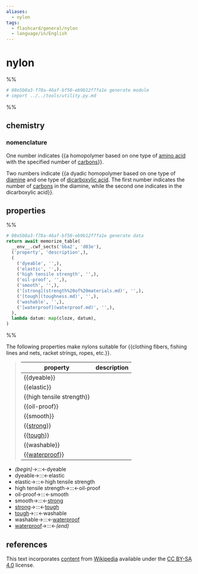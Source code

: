 ```yaml
---
aliases:
  - nylon
tags:
  - flashcard/general/nylon
  - language/in/English
---
```


# nylon

%%

```Python
# 08e5b0a3-f78a-46af-bf50-eb9b12f7fa1e generate module
# import ../../tools/utility.py.md
```

%%

## chemistry

### nomenclature

One number indicates {{a homopolymer based on one type of [amino acid](amino%20acid.md) with the specified number of [carbons](carbon.md)}}. <!--SR:!2024-04-04,84,230-->

Two numbers indicate {{a dyadic homopolymer based on one type of [diamine](amine.md) and one type of [dicarboxylic acid](carboxylic%20acid.md). The first number indicates the number of [carbons](carbon.md) in the diamine, while the second one indicates in the dicarboxylic acid}}. <!--SR:!2024-04-05,66,210-->

## properties

%%

```Python
# 08e5b0a3-f78a-46af-bf50-eb9b12f7fa1e generate data
return await memorize_table(
  __env__.cwf_sects('bba2', 'd83e'),
  ('property', 'description',),
  (
    ('dyeable', '',),
    ('elastic', '',),
    ('high tensile strength', '',),
    ('oil-proof', '',),
    ('smooth', '',),
    ('[strong](strength%20of%20materials.md)', '',),
    ('[tough](toughness.md)', '',),
    ('washable', '',),
    ('[waterproof](waterproof.md)', '',),
  ),
  lambda datum: map(cloze, datum),
)
```

%%

The following properties make nylons suitable for {{clothing fibers, fishing lines and nets, racket strings, ropes, etc.}}. <!--SR:!2024-05-22,144,170-->

<!--08e5b0a3-f78a-46af-bf50-eb9b12f7fa1e generate section="bba2"--><!-- The following content is generated at 2023-04-08T00:21:13.395338+08:00. Any edits will be overridden! -->

> | property | description |
> |-|-|
> | {{dyeable}} |  |
> | {{elastic}} |  |
> | {{high tensile strength}} |  |
> | {{oil-proof}} |  |
> | {{smooth}} |  |
> | {{[strong](strength%20of%20materials.md)}} |  |
> | {{[tough](toughness.md)}} |  |
> | {{washable}} |  |
> | {{[waterproof](waterproof.md)}} |  | <!--SR:!2024-09-14,315,290!2025-01-19,440,290!2024-11-04,388,290!2024-07-29,162,230!2024-05-31,238,250!2025-01-04,420,290!2024-02-28,248,330!2024-02-29,249,330!2025-08-13,640,310-->

<!--/08e5b0a3-f78a-46af-bf50-eb9b12f7fa1e-->

<!--08e5b0a3-f78a-46af-bf50-eb9b12f7fa1e generate section="d83e"--><!-- The following content is generated at 2024-01-04T20:17:52.459920+08:00. Any edits will be overridden! -->

- _(begin)_→:::←dyeable <!--SR:!2024-11-07,370,290!2024-04-22,279,290-->
- dyeable→:::←elastic <!--SR:!2024-04-01,61,230!2025-12-16,684,310-->
- elastic→:::←high tensile strength <!--SR:!2024-03-21,143,230!2024-10-14,380,290-->
- high tensile strength→:::←oil-proof <!--SR:!2024-02-23,5,130!2024-05-18,206,230-->
- oil-proof→:::←smooth <!--SR:!2024-04-09,86,230!2024-04-05,220,230-->
- smooth→:::←[strong](strength%20of%20materials.md) <!--SR:!2024-06-27,345,330!2024-09-27,287,250-->
- [strong](strength%20of%20materials.md)→:::←[tough](toughness.md) <!--SR:!2025-09-16,610,310!2024-10-10,376,290-->
- [tough](toughness.md)→:::←washable <!--SR:!2024-05-18,105,290!2024-02-19,45,130-->
- washable→:::←[waterproof](waterproof.md) <!--SR:!2024-03-17,264,330!2024-06-28,346,330-->
- [waterproof](waterproof.md)→:::←_(end)_ <!--SR:!2024-03-12,261,330!2024-07-28,317,290-->

<!--/08e5b0a3-f78a-46af-bf50-eb9b12f7fa1e-->

## references

This text incorporates [content](https://en.wikipedia.org/wiki/nylon) from [Wikipedia](Wikipedia.md) available under the [CC BY-SA 4.0](https://creativecommons.org/licenses/by-sa/4.0/) license.

